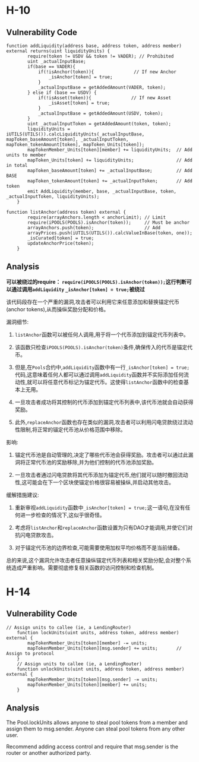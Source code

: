 # H-10
## Vulnerability Code
```solidity
function addLiquidity(address base, address token, address member) external returns(uint liquidityUnits) {
        require(token != USDV && token != VADER); // Prohibited
        uint _actualInputBase;
        if(base == VADER){
            if(!isAnchor(token)){               // If new Anchor
                _isAnchor[token] = true;
            }
            _actualInputBase = getAddedAmount(VADER, token);
        } else if (base == USDV) {
            if(!isAsset(token)){               // If new Asset
                _isAsset[token] = true;
            }
            _actualInputBase = getAddedAmount(USDV, token);
        }
        uint _actualInputToken = getAddedAmount(token, token);
        liquidityUnits = iUTILS(UTILS()).calcLiquidityUnits(_actualInputBase, mapToken_baseAmount[token], _actualInputToken, mapToken_tokenAmount[token], mapToken_Units[token]);
        mapTokenMember_Units[token][member] += liquidityUnits;  // Add units to member
        mapToken_Units[token] += liquidityUnits;                // Add in total
        mapToken_baseAmount[token] += _actualInputBase;         // Add BASE
        mapToken_tokenAmount[token] += _actualInputToken;       // Add token
        emit AddLiquidity(member, base, _actualInputBase, token, _actualInputToken, liquidityUnits);
    }
```
```solidity
function listAnchor(address token) external {
        require(arrayAnchors.length < anchorLimit); // Limit
        require(iPOOLS(POOLS).isAnchor(token));     // Must be anchor
        arrayAnchors.push(token);                   // Add
        arrayPrices.push(iUTILS(UTILS()).calcValueInBase(token, one));
        _isCurated[token] = true; 
        updateAnchorPrice(token);
    }
```

## Analysis
**可以被绕过的require：
`require(iPOOLS(POOLS).isAnchor(token));`这行判断可以通过调用`addLiquidity` `_isAnchor[token] = true;`被绕过**

该代码段存在一个严重的漏洞,攻击者可以利用它来任意添加和替换锚定代币(anchor tokens),从而操纵奖励分配和价格。

漏洞细节:

1. `listAnchor`函数可以被任何人调用,用于将一个代币添加到锚定代币列表中。

2. 该函数只检查`iPOOLS(POOLS).isAnchor(token)`条件,确保传入的代币是锚定代币。

3. 但是,在`Pools`合约中,`addLiquidity`函数中有一行`_isAnchor[token] = true;`代码,这意味着任何人都可以通过调用`addLiquidity`函数并不实际添加任何流动性,就可以将任意代币标记为锚定代币。这使得`listAnchor`函数中的检查基本上无用。

4. 一旦攻击者成功将其控制的代币添加到锚定代币列表中,该代币池就会自动获得奖励。

5. 此外,`replaceAnchor`函数也存在类似的漏洞,攻击者可以利用闪电贷款绕过流动性限制,将正常的锚定代币池从价格范围中移除。

影响:

1. 锚定代币池是自动管理的,决定了哪些代币池会获得奖励。攻击者可以通过此漏洞将正常代币池的奖励移除,并为他们控制的代币池添加奖励。

2. 一旦攻击者通过闪电贷款将其代币添加为锚定代币,他们就可以随时撤回流动性,这可能会在下一个区块使锚定价格很容易被操纵,并启动其他攻击。

缓解措施建议:

1. 重新审视`addLiquidity`函数中`_isAnchor[token] = true;`这一语句,在没有任何进一步检查的情况下,这似乎很奇怪。

2. 考虑将`listAnchor`和`replaceAnchor`函数设置为只有DAO才能调用,并使它们对抗闪电贷款攻击。

3. 对于锚定代币池的边界检查,可能需要使用加权平均价格而不是当前储备。

总的来说,这个漏洞允许攻击者任意操纵锚定代币列表和相关奖励分配,会对整个系统造成严重影响。需要彻底修复相关函数的访问控制和检查机制。

# H-14
## Vulnerability Code
```solidity
// Assign units to callee (ie, a LendingRouter)
    function lockUnits(uint units, address token, address member) external {
        mapTokenMember_Units[token][member] -= units;
        mapTokenMember_Units[token][msg.sender] += units;       // Assign to protocol
    }
    // Assign units to callee (ie, a LendingRouter)
    function unlockUnits(uint units, address token, address member) external {
        mapTokenMember_Units[token][msg.sender] -= units;      
        mapTokenMember_Units[token][member] += units;
    }
```

## Analysis
The Pool.lockUnits allows anyone to steal pool tokens from a member and assign them to msg.sender. Anyone can steal pool tokens from any other user.

Recommend adding access control and require that msg.sender is the router or another authorized party.

